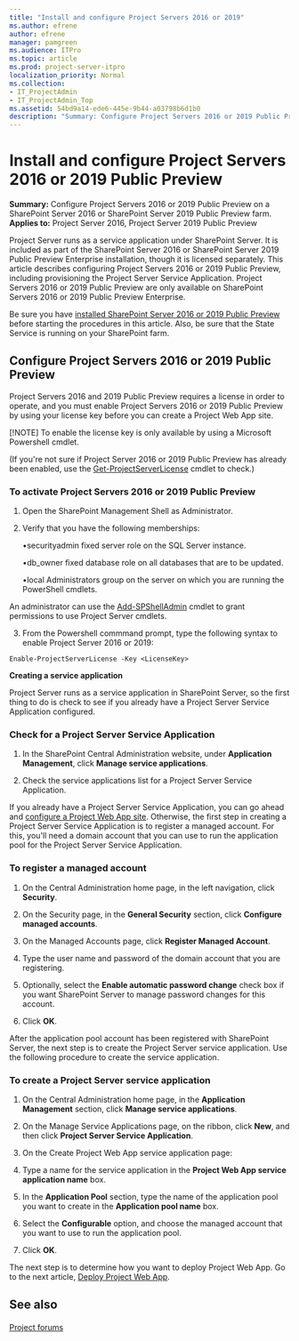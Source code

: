 ```yaml
---
title: "Install and configure Project Servers 2016 or 2019"
ms.author: efrene
author: efrene
manager: pamgreen
ms.audience: ITPro
ms.topic: article
ms.prod: project-server-itpro
localization_priority: Normal
ms.collection:
- IT_ProjectAdmin
- IT_ProjectAdmin_Top
ms.assetid: 54bd9a14-ede6-445e-9b44-a03798b6d1b0
description: "Summary: Configure Project Servers 2016 or 2019 Public Preview on a SharePoint Server farm."
---
```


# Install and configure Project Servers 2016 or 2019 Public Preview
 
 **Summary:** Configure Project Servers 2016 or 2019 Public Preview on a SharePoint Server 2016 or SharePoint Server 2019 Public Preview farm.<br/>
**Applies to:** Project Server 2016, Project Server 2019 Public Preview
  
Project Server runs as a service application under SharePoint Server. It is included as part of the SharePoint Server 2016 or SharePoint Server 2019 Public Preview Enterprise installation, though it is licensed separately. This article describes configuring Project Servers 2016 or 2019 Public Preview, including provisioning the Project Server Service Application. Project Servers 2016 or 2019 Public Preview are only available on SharePoint Servers 2016 or 2019 Public Preview Enterprise.
  
Be sure you have [installed SharePoint Server 2016 or 2019 Public Preview](https://docs.microsoft.com/en-us/sharepoint/install/install-for-sharepoint-server-2016) before starting the procedures in this article. Also, be sure that the State Service is running on your SharePoint farm.
  
## Configure Project Servers 2016 or 2019 Public Preview

Project Servers 2016 and 2019 Public Preview requires a license in order to operate, and you must enable Project Servers 2016 or 2019 Public Preview by using your license key before you can create a Project Web App site. 

[!NOTE]
To enable the license key is only available by using a Microsoft Powershell cmdlet. 
  
(If you're not sure if Project Server 2016 or 2019 Public Preview has already been enabled, use the [Get-ProjectServerLicense](https://docs.microsoft.com/en-us/powershell/module/sharepoint-server/get-projectserverlicense?view=sharepoint-ps) cmdlet to check.)
  
### To activate Project Servers 2016 or 2019 Public Preview 

1. Open the SharePoint Management Shell as Administrator.

2. Verify that you have the following memberships:

    •securityadmin fixed server role on the SQL Server instance. 


    •db_owner fixed database role on all databases that are to be updated. 


    •local Administrators group on the server on which you are running the PowerShell cmdlets.

An administrator can use the [Add-SPShellAdmin](https://docs.microsoft.com/en-us/powershell/module/sharepoint-server/Add-SPShellAdmin?view=sharepoint-ps) cmdlet to grant permissions to use Project Server cmdlets. 


    
3. From the Powershell commmand prompt, type the following syntax to enable Project Server 2016 or 2019:
    
  ```
  Enable-ProjectServerLicense -Key <LicenseKey>
  ```

 **Creating a service application**
  
Project Server runs as a service application in SharePoint Server, so the first thing to do is check to see if you already have a Project Server Service Application configured.
  
### Check for a Project Server Service Application

1. In the SharePoint Central Administration website, under **Application Management**, click **Manage service applications**.
    
2. Check the service applications list for a Project Server Service Application.
    
If you already have a Project Server Service Application, you can go ahead and [configure a Project Web App site](deploy-project-web-app.md). Otherwise, the first step in creating a Project Server Service Application is to register a managed account. For this, you'll need a domain account that you can use to run the application pool for the Project Server Service Application.
  
### To register a managed account

1. On the Central Administration home page, in the left navigation, click **Security**.
    
2. On the Security page, in the **General Security** section, click **Configure managed accounts**.
    
3. On the Managed Accounts page, click **Register Managed Account**.
    
4. Type the user name and password of the domain account that you are registering.
    
5. Optionally, select the **Enable automatic password change** check box if you want SharePoint Server to manage password changes for this account.
    
6. Click **OK**.
    
After the application pool account has been registered with SharePoint Server, the next step is to create the Project Server service application. Use the following procedure to create the service application.
  
### To create a Project Server service application

1. On the Central Administration home page, in the **Application Management** section, click **Manage service applications**.
    
2. On the Manage Service Applications page, on the ribbon, click **New**, and then click **Project Server Service Application**.
    
3. On the Create Project Web App service application page:
    
1. Type a name for the service application in the **Project Web App service application name** box.
    
2. In the **Application Pool** section, type the name of the application pool you want to create in the **Application pool name** box.
    
3. Select the **Configurable** option, and choose the managed account that you want to use to run the application pool.
    
4. Click **OK**.
    
The next step is to determine how you want to deploy Project Web App. Go to the next article, [Deploy Project Web App](deploy-project-web-app.md).
  
## See also

#### 

[Project forums](https://social.technet.microsoft.com/Forums/en-US/category/project)

